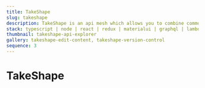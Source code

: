 ```yaml
---
title: TakeShape
slug: takeshape
description: TakeShape is an api mesh which allows you to combine common services or any arbitrary api into a single graphql api.
stack: typescript | node | react | redux | materialui | graphql | lambda | dynamodb
thumbnail: takeshape-api-explorer
gallery: takeshape-edit-content, takeshape-version-control
sequence: 3
---
```


# TakeShape